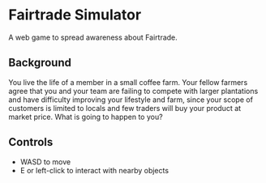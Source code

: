 # Fairtrade Simulator

A web game to spread awareness about Fairtrade.

## Background

You live the life of a member in a small coffee farm. Your fellow farmers agree that you and your team are failing to compete with larger plantations and have difficulty improving your lifestyle and farm, since your scope of customers is limited to locals and few traders will buy your product at market price. What is going to happen to you?

## Controls
- WASD to move
- E or left-click to interact with nearby objects
